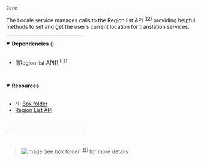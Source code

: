 <!-- category start --><!-- category end -->
`Core`

The Locale service manages calls to the Region list API <sup>[[r2](#resources)]</sup> providing helpful methods to set and get the user’s current location for translation services.

<hr width="40%" />

<!-- toc start open="true" --><!-- toc end -->

<details open="true">
  <summary><strong>Dependencies</strong> (<!-- dependencyCount start --><!-- dependencyCount end -->)</summary><br />

- [[Region list API]] <sup>[[r2](#resources)]</sup>

<br />
</details>

<!-- usedby start open="true" --><!-- usedby end -->

<!-- backlinks start open="true" --><!-- backlinks end -->

<a name="resources"></a>
<details open="true">
  <summary><strong>Resources</strong></summary><br />

- r1: [Box folder](https://ibm.ent.box.com/folder/110804979975)
- [Region List API](https://www.ibm.com/common/js/dynamicnav/www/countrylist/jsononly/usen-utf8.json)

<br />
</details>

<hr width="40%" />

<br />

> ![image](https://user-images.githubusercontent.com/3793636/117873919-f6faba80-b265-11eb-81a5-039bdcd822e8.png)  See box folder <sup>[[r1](#resources)]</sup> for more details